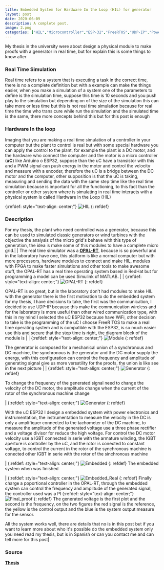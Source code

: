 ```yaml
---
title: Embedded System for Hardware In the Loop (HIL) for generator 
layout: post
date: 2020-06-09
description: A complete post.
image: 2.png
categories: ["HIL","Microcontroller","ESP-32","FreeRTOS","UDP-IP","Power Electronics"]
---
```


My thesis in the university were about design a physical module to make proofs with a generator in real time, but for explain this is some things to know after

### Real Time Simulation
Real time refers to a system that is executing a task in the correct time, there is no a complete definition but with a example can make the things easier, when you make a simulation of a system one of the parameters to define is the simulation time, suppose this time is 10 seconds and you push play to the simulation but depending on of the size of the simulation this can take more or less time but this is not real time simulation because for real time the time who trans cure while run the simulation and the simulated time is the same, there more concepts behind this but for this post is enough

### Hardware In the loop
Imaging that you are making a real time simulation of a controller in your computer but the plant to control is real but with some special hardware you can apply the control to the plant, for example the plant is a DC motor, and the hardware who connect the computer and the motor is a micro controller (**uC**) like Arduino o ESP32, suppose than the uC have a transistor with this and a PWM signal can push energy in the motor and control the velocity and measure with a encoder, therefore the uC is a bridge between the DC motor and the computer, other supposition is that the uC is taking, measuring and sending the data with the same step time like the real time simulation because is important for all the functioning, to this fact than the controller or other system where is simulating in real time interacts with a physical system is called Hardware In the Loop (HIL)

{:refdef: style="text-align: center;"}
![HIL](/assets/Embedded-system-for-HIL/Figure_1.png)
{: refdef}

### Description

For my thesis, the plant who need controlled was a generator, because this can be used to simulated classic generators or wind turbines with the objective the analysis of the micro grid's behave with this type of generation, the idea is make some of this modules to have a complete micro grid.|
|
The real time simulator was a [**OPAL-RT**](https://www.opal-rt.com), because is so powerful and in the laboratory have one, this platform is like a normal computer but with more processors, hardware modules to connect and make HIL, modules with FPGA to make faster simulations and other tools to make awesome stuff, the OPAL-RT has a real time operating system based in RedHat but for programming a model can be used Simulink of MATLAB. |
|
{:refdef: style="text-align: center;"}
![OPAL-RT](/assets/Embedded-system-for-HIL/Figure_2.jpg)
{: refdef}


OPAL-RT is so great, but in the laboratory don't had modules to make HIL with the generator there is the first motivation to do the embedded system for my thesis, I have decisions to take, the first was the communication, I decided to use UDP-IP because this make the communication wireless and for the laboratory is more useful than other wired communication type, with this in my mind I selected the uC ESP32 because have WiFi, other decision to take is the programming of the uC I choose FreeR TOS to make a real time operating system and is compatible with the ESP32, is so much easier use this and secure that the step time is right, the diagram block of the module is |
|
{:refdef: style="text-align: center;"}
![Module](/assets/Embedded-system-for-HIL/Figure_3.jpg)
{: refdef}

The generator is composed for a mechanical union of a synchronous and DC machine, the synchronous is the generator and the DC motor supply the energy, with this configuration can control the frequency and amplitude of generating signal give us more versatility for the proofs, the union is like see in the next picture |
|
{:refdef: style="text-align: center;"}
![Generator](/assets/Embedded-system-for-HIL/Figure_4.png)
{: refdef}

To change the frequency of the generated signal need to change the velocity of the DC motor, the amplitude change when the current of the rotor of the synchronous machine change

|
{:refdef: style="text-align: center;"}
![Generator](/assets/Embedded-system-for-HIL/Figure_5.png)
{: refdef}

With the uC ESP32 I design a embedded system with power electronics and instrumentation, the instrumentation to measure the velocity in the DC is only a amplifiquer connected to the tachometer of the DC machine, to measure the amplitude of the generated voltage use a three phase rectifier and a voltage divisor for reduce the high voltage. For control the DC motor velocity use a IGBT connected in serie with the armature winding, the IGBT aperture is controller by the uC, and the rotor is conected to constant voltage, to control the current in the rotor of the synchronous machine is conected other IGBT in serie with the rotor of the sinchronous machine

|
{:refdef: style="text-align: center;"}
![Embedded](/assets/Embedded-system-for-HIL/Figure_6.png)
{: refdef}
The embedded system when was finished

|
{:refdef: style="text-align: center;"}
![Embedded_Real](/assets/Embedded-system-for-HIL/Figure_7.jpg)
{: refdef}
Finally charge a poportional controller in the OPAL-RT, through the embedded system can control the frequency and amplitude of the generated signal, the controller used was a PI
{:refdef: style="text-align: center;"}
![Final_proof](/assets/Embedded-system-for-HIL/Figure_8.png)
{: refdef}
The generated voltage is the first plot and the second is the frequency, on the two figures the red signal is the reference, the yellow is the control output and the blue is the system output measure for the sensor.

All the system works well, there are details that no is in this post but if you want to learn more about who it's possible do the embedded system only you need read my thesis, but is in Spanish or can you contact me and can tell more for this post|

<!-- ![My helpful screenshot](/assets/Embedded-system-for-HIL/Figure_1.png) -->

### Source
[**Thesis**](https://drive.google.com/file/d/1ww709VOugeNuZYg-IciZjQr6zlR2SP11/view)